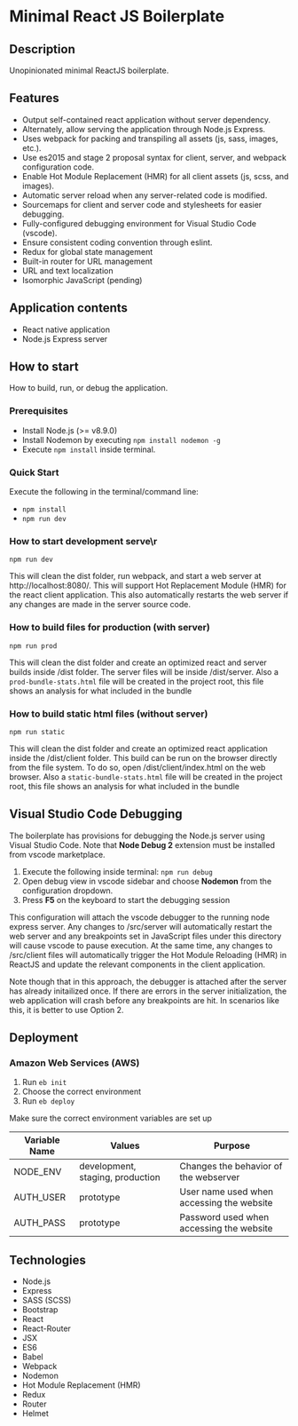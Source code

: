 # Minimal React JS Boilerplate

## Description
Unopinionated minimal ReactJS boilerplate.

## Features
- Output self-contained react application without server dependency.
- Alternately, allow serving the application through Node.js Express.
- Uses webpack for packing and transpiling all assets (js, sass, images, etc.).
- Use es2015 and stage 2 proposal syntax for client, server, and webpack configuration code.
- Enable Hot Module Replacement (HMR) for all client assets (js, scss, and images).
- Automatic server reload when any server-related code is modified.
- Sourcemaps for client and server code and stylesheets for easier debugging.
- Fully-configured debugging environment for Visual Studio Code (vscode).
- Ensure consistent coding convention through eslint.
- Redux for global state management
- Built-in router for URL management
- URL and text localization
- Isomorphic JavaScript (pending)

## Application contents
- React native application
- Node.js Express server

## How to start
How to build, run, or debug the application.

### Prerequisites
- Install Node.js (>= v8.9.0)
- Install Nodemon by executing `npm install nodemon -g`
- Execute `npm install` inside terminal.

### Quick Start
Execute the following in the terminal/command line:
- `npm install`
- `npm run dev`

### How to start development serve\r
`npm run dev`

This will clean the dist folder, run webpack, and start a web server at http://localhost:8080/. This will support Hot Replacement Module (HMR) for the react client application. This also automatically restarts the web server if any changes are made in the server source code.

### How to build files for production (with server)
`npm run prod`

This will clean the dist folder and create an optimized react and server builds inside /dist folder. The server files will be inside /dist/server.
Also a `prod-bundle-stats.html` file will be created in the project root, this file shows an analysis for what included in the bundle
### How to build static html files (without server)
`npm run static`

This will clean the dist folder and create an optimized react application inside the /dist/client folder. This build can be run on the browser directly from the file system. To do so, open /dist/client/index.html on the web browser.
Also a `static-bundle-stats.html` file will be created in the project root, this file shows an analysis for what included in the bundle

## Visual Studio Code Debugging
The boilerplate has provisions for debugging the Node.js server using Visual Studio Code. Note that **Node Debug 2** extension must be installed from vscode marketplace.

1. Execute the following inside terminal:
`npm run debug`
2. Open debug view in vscode sidebar and choose **Nodemon** from the configuration dropdown.
1. Press **F5** on the keyboard to start the debugging session

This configuration will attach the vscode debugger to the running node express server. Any changes to /src/server will automatically restart the web server and any breakpoints set in JavaScript files under this directory will cause vscode to pause execution. At the same time, any changes to /src/client files will automatically trigger the Hot Module Reloading (HMR) in ReactJS and update the relevant components in the client application.

Note though that in this approach, the debugger is attached after the server has already initailized once. If there are errors in the server initialization, the web application will crash before any breakpoints are hit. In scenarios like this, it is better to use Option 2.

## Deployment

### Amazon Web Services (AWS)
1. Run `eb init`
1. Choose the correct environment
1. Run `eb deploy`

Make sure the correct environment variables are set up

| Variable Name | Values                           | Purpose                                   |
| ------------- | -------------------------------- | ----------------------------------------- |
| NODE_ENV      | development, staging, production | Changes the behavior of the webserver     |
| AUTH_USER     | prototype                        | User name used when accessing the website |
| AUTH_PASS     | prototype                        | Password used when accessing the website  |



## Technologies
- Node.js
- Express
- SASS (SCSS)
- Bootstrap
- React
- React-Router
- JSX
- ES6
- Babel
- Webpack
- Nodemon
- Hot Module Replacement (HMR)
- Redux
- Router
- Helmet
